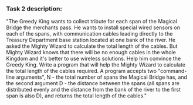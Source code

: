 ### Task 2 description: 
"The Greedy King wants to collect tribute for each span of the Magical Bridge the merchants pass. He wants to install special wired sensors on each of the spans, with communication 
cables leading directly to the Treasury Department base station located at one bank of the river. He asked the Mighty Wizard to calculate the total length of the cables. But Mighty Wizard knows that 
there will be no enough cables in the whole Kingdom and it's better to use wireless solutions. Help him convince the Greedy King.
Write a program that will help the Mighty Wizard to calculate the total length of the cables required. A program accepts two "command-line arguments", N - the total number of spans the Magical Bridge 
has, and the second argument D - the distance between the spans (all spans are distributed evenly and the distance from the bank of the river to the first span is also D), and returns the total length 
of the cables."
